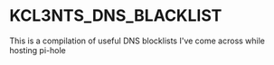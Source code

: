 # KCL3NTS_DNS_BLACKLIST
This is a compilation of useful DNS blocklists I've come across while hosting pi-hole
